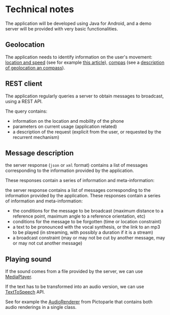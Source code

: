 # Technical notes

The application will be developed using Java for Android, and a demo server will be provided with very basic functionalities.

## Geolocation

The application needs to identify information on the user's movement: [location and speed](https://developer.android.com/reference/android/location/LocationProvider) (see for example [this article](https://openclassrooms.com/fr/courses/2023346-creez-des-applications-pour-android/2028397-la-localisation-et-les-cartes)), [compas](https://github.com/iutinvg/compass) (see a [description of geolocation an compass](https://www.mobileprocessing.org/geolocation.html)).

## REST client

The application regularly queries a server to obtain messages to broadcast, using a REST API.

The query contains:

* information on the location and mobility of the phone
* parameters on current usage (application related)
* a description of the request (explicit from the user, or requested by the recurrent mechanism)


## Message description

the server response (`json` or `xml` format) contains a list of messages corresponding to the information provided by the application.

These responses contain a series of information and meta-information:

the server response contains a list of messages corresponding to the information provided by the application. These responses contain a series of information and meta-information:

* the conditions for the message to be broadcast (maximum distance to a reference point, maximum angle to a reference orientation, etc)
* conditions for the message to be forgotten (time or location constraint)
* a text to be pronounced with the vocal synthesis, or the link to an mp3 to be played (in streaming, with possibly a duration if it is a stream)
* a broadcast constraint (may or may not be cut by another message, may or may not cut another message)

## Playing sound

If the sound comes from a file provided by the server, we can use [MediaPlayer](https://developer.android.com/guide/topics/media/mediaplayer). 

If the text has to be transformed into an audio version, we can use [TextToSpeech](https://developer.android.com/reference/android/speech/tts/TextToSpeech) API.

See for example the [AudioRenderer](https://github.com/jmtrivial/pictoparle/blob/master/app/src/main/java/com/jmfavreau/pictoparle/interactions/AudioRenderer.java) from Pictoparle that contains both audio renderings in a single class.


